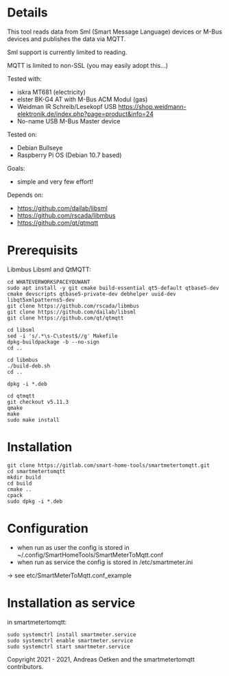 # Details

This tool reads data from Sml (Smart Message Language) devices or M-Bus devices and publishes the data via MQTT.

Sml support is currently limited to reading.

MQTT is limited to non-SSL (you may easily adopt this...)

Tested with:
* iskra MT681 (electricity)
* elster BK-G4 AT with M-Bus ACM Modul (gas)
* Weidman IR Schreib/Lesekopf USB https://shop.weidmann-elektronik.de/index.php?page=product&info=24
* No-name USB M-Bus Master device

Tested on:
* Debian Bullseye
* Raspberry Pi OS (Debian 10.7 based)

Goals:
* simple and very few effort!

Depends on:
* https://github.com/dailab/libsml
* https://github.com/rscada/libmbus
* https://github.com/qt/qtmqtt

# Prerequisits

Libmbus Libsml and QtMQTT:
```
cd WHATEVERWORKSPACEYOUWANT
sudo apt install -y git cmake build-essential qt5-default qtbase5-dev cmake devscripts qtbase5-private-dev debhelper uuid-dev libqt5xmlpatterns5-dev
git clone https://github.com/rscada/libmbus
git clone https://github.com/dailab/libsml
git clone https://github.com/qt/qtmqtt

cd libsml 
sed -i 's/.*\s-C\stest$//g' Makefile
dpkg-buildpackage -b --no-sign
cd ..

cd libmbus
./build-deb.sh
cd ..

dpkg -i *.deb

cd qtmqtt 
git checkout v5.11.3
qmake
make
sudo make install
```


# Installation

```
git clone https://gitlab.com/smart-home-tools/smartmetertomqtt.git
cd smartmetertomqtt
mkdir build
cd build
cmake ..
cpack
sudo dpkg -i *.deb
```

# Configuration

* when run as user the config is stored in ~/.config/SmartHomeTools/SmartMeterToMqtt.conf
* when run as service the config is stored in /etc/smartmeter.ini

-> see etc/SmartMeterToMqtt.conf_example

# Installation as service

in smartmetertomqtt:
```
sudo systemctrl install smartmeter.service
sudo systemctrl enable smartmeter.service
sudo systemctrl start smartmeter.service
```



Copyright 2021 - 2021, Andreas Oetken and the smartmetertomqtt contributors.
